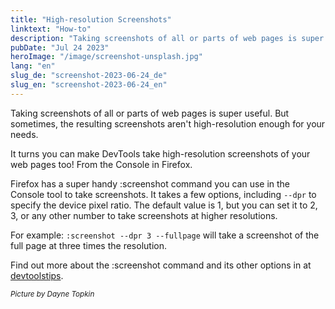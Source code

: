 ```yaml
---
title: "High-resolution Screenshots"
linktext: "How-to"
description: "Taking screenshots of all or parts of web pages is super useful."
pubDate: "Jul 24 2023"
heroImage: "/image/screenshot-unsplash.jpg"
lang: "en"
slug_de: "screenshot-2023-06-24_de"
slug_en: "screenshot-2023-06-24_en"
---
```


Taking screenshots of all or parts of web pages is super useful. But sometimes, the resulting screenshots aren't high-resolution enough for your needs.

It turns you can make DevTools take high-resolution screenshots of your web pages too!
From the Console in Firefox.

Firefox has a super handy :screenshot command you can use in the Console tool to take screenshots. It takes a few options, including `--dpr` to specify the device pixel ratio. The default value is 1, but you can set it to 2, 3, or any other number to take screenshots at higher resolutions.

For example: `:screenshot --dpr 3 --fullpage` will take a screenshot of the full page at three times the resolution.

Find out more about the :screenshot command and its other options in at [devtoolstips](https://devtoolstips.org/tips/en/take-high-res-screenshots/).

<small><i>Picture by Dayne Topkin</i></small>